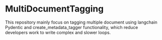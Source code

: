 # MultiDocumentTagging
This repository mainly focus on tagging multiple document using langchain Pydentic and create_metadata_tagger functionality, which reduce developers work to write complex and slower loops.
